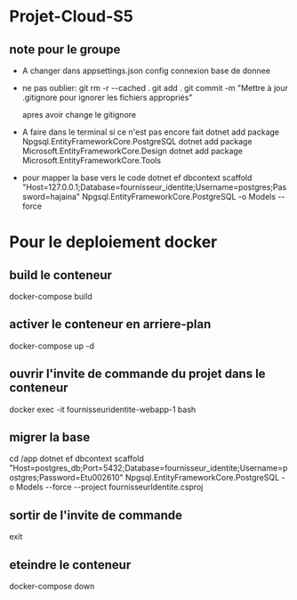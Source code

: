 # Projet-Cloud-S5

## note pour le groupe
* A changer dans appsettings.json config connexion base de donnee

* ne pas oublier:
    git rm -r --cached .
    git add .
    git commit -m "Mettre à jour .gitignore pour ignorer les fichiers appropriés"

    apres avoir change le gitignore

* A faire dans le terminal si ce n'est pas encore fait
    dotnet add package Npgsql.EntityFrameworkCore.PostgreSQL
    dotnet add package Microsoft.EntityFrameworkCore.Design
    dotnet add package Microsoft.EntityFrameworkCore.Tools

* pour mapper la base vers le code
    dotnet ef dbcontext scaffold "Host=127.0.0.1;Database=fournisseur_identite;Username=postgres;Password=hajaina" Npgsql.EntityFrameworkCore.PostgreSQL -o Models --force

# Pour le deploiement docker
## build le conteneur
docker-compose build 
## activer le conteneur en arriere-plan
docker-compose up -d
## ouvrir l'invite de commande du projet dans le conteneur
docker exec -it fournisseuridentite-webapp-1 bash
## migrer la base 
cd /app
dotnet ef dbcontext scaffold "Host=postgres_db;Port=5432;Database=fournisseur_identite;Username=postgres;Password=Etu002610" Npgsql.EntityFrameworkCore.PostgreSQL -o Models --force --project fournisseurIdentite.csproj
## sortir de l'invite de commande
exit
## eteindre le conteneur
docker-compose down



